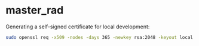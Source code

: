 # master_rad

Generating a self-signed certificate for local development:

```sh
sudo openssl req -x509 -nodes -days 365 -newkey rsa:2048 -keyout local.key -out local.crt -addext "subjectAltName = DNS:dev.sts.com"
```
